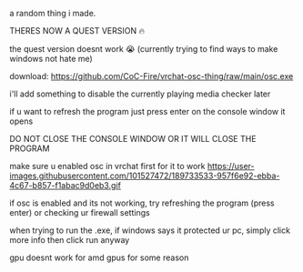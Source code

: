 a random thing i made.

THERES NOW A QUEST VERSION :fire:

the quest version doesnt work :sob: (currently trying to find ways to make windows not hate me)

download: https://github.com/CoC-Fire/vrchat-osc-thing/raw/main/osc.exe

i'll add something to disable the currently playing media checker later

if u want to refresh the program just press enter on the console window it opens

DO NOT CLOSE THE CONSOLE WINDOW OR IT WILL CLOSE THE PROGRAM

make sure u enabled osc in vrchat first for it to work https://user-images.githubusercontent.com/101527472/189733533-957f6e92-ebba-4c67-b857-f1abac9d0eb3.gif

if osc is enabled and its not working, try refreshing the program (press enter) or checking ur firewall settings

when trying to run the .exe, if windows says it protected ur pc, simply click more info then click run anyway

gpu doesnt work for amd gpus for some reason
